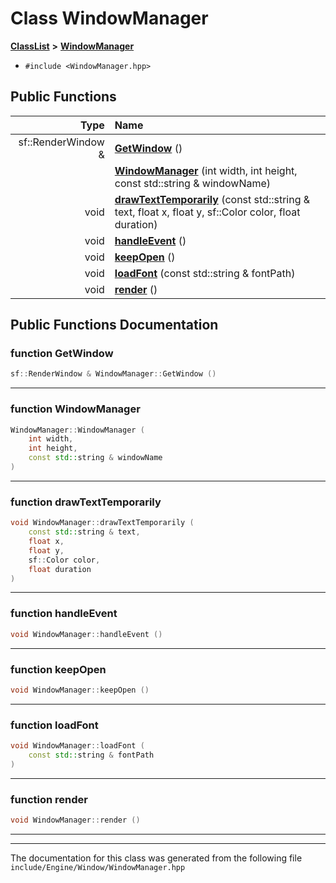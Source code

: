 

# Class WindowManager



[**ClassList**](annotated.md) **>** [**WindowManager**](classWindowManager.md)





* `#include <WindowManager.hpp>`





































## Public Functions

| Type | Name |
| ---: | :--- |
|  sf::RenderWindow & | [**GetWindow**](#function-getwindow) () <br> |
|   | [**WindowManager**](#function-windowmanager) (int width, int height, const std::string & windowName) <br> |
|  void | [**drawTextTemporarily**](#function-drawtexttemporarily) (const std::string & text, float x, float y, sf::Color color, float duration) <br> |
|  void | [**handleEvent**](#function-handleevent) () <br> |
|  void | [**keepOpen**](#function-keepopen) () <br> |
|  void | [**loadFont**](#function-loadfont) (const std::string & fontPath) <br> |
|  void | [**render**](#function-render) () <br> |




























## Public Functions Documentation




### function GetWindow 

```C++
sf::RenderWindow & WindowManager::GetWindow () 
```




<hr>



### function WindowManager 

```C++
WindowManager::WindowManager (
    int width,
    int height,
    const std::string & windowName
) 
```




<hr>



### function drawTextTemporarily 

```C++
void WindowManager::drawTextTemporarily (
    const std::string & text,
    float x,
    float y,
    sf::Color color,
    float duration
) 
```




<hr>



### function handleEvent 

```C++
void WindowManager::handleEvent () 
```




<hr>



### function keepOpen 

```C++
void WindowManager::keepOpen () 
```




<hr>



### function loadFont 

```C++
void WindowManager::loadFont (
    const std::string & fontPath
) 
```




<hr>



### function render 

```C++
void WindowManager::render () 
```




<hr>

------------------------------
The documentation for this class was generated from the following file `include/Engine/Window/WindowManager.hpp`

